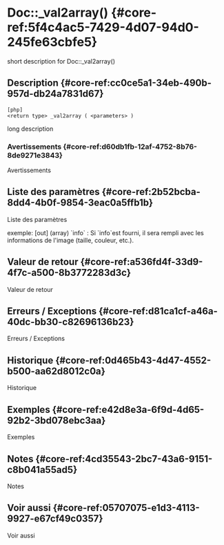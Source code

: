 # Doc::_val2array() {#core-ref:5f4c4ac5-7429-4d07-94d0-245fe63cbfe5}

<div class="short-description">
<span class="fixme template">short description for Doc::_val2array()</span>
</div>
<!--
<div class="applicability">
Obsolète depuis #.#.#
</div>
-->

## Description {#core-ref:cc0ce5a1-34eb-490b-957d-db24a7831d67}

    [php]
    <return type> _val2array ( <parameters> )

<span class="fixme template">long description</span>

### Avertissements {#core-ref:d60db1fb-12af-4752-8b76-8de9271e3843}

<span class="fixme template">Avertissements</span>

## Liste des paramètres {#core-ref:2b52bcba-8dd4-4b0f-9854-3eac0a5ffb1b}

<span class="fixme template">Liste des paramètres</span>

<div class="fixme template">
exemple:  
[out] (array) `info`
:   Si `info`est fourni, il sera rempli avec les informations de l'image (taille, couleur, etc.).
</div>

## Valeur de retour {#core-ref:a536fd4f-33d9-4f7c-a500-8b3772283d3c}

<span class="fixme template">Valeur de retour</span>

## Erreurs / Exceptions {#core-ref:d81ca1cf-a46a-40dc-bb30-c82696136b23}

<span class="fixme template">Erreurs / Exceptions</span>

## Historique {#core-ref:0d465b43-4d47-4552-b500-aa62d8012c0a}

<span class="fixme template">Historique</span>

## Exemples {#core-ref:e42d8e3a-6f9d-4d65-92b2-3bd078ebc3aa}

<span class="fixme template">Exemples</span>

## Notes {#core-ref:4cd35543-2bc7-43a6-9151-c8b041a55ad5}

<span class="fixme template">Notes</span>

## Voir aussi {#core-ref:05707075-e1d3-4113-9927-e67cf49c0357}

<span class="fixme template">Voir aussi</span>
